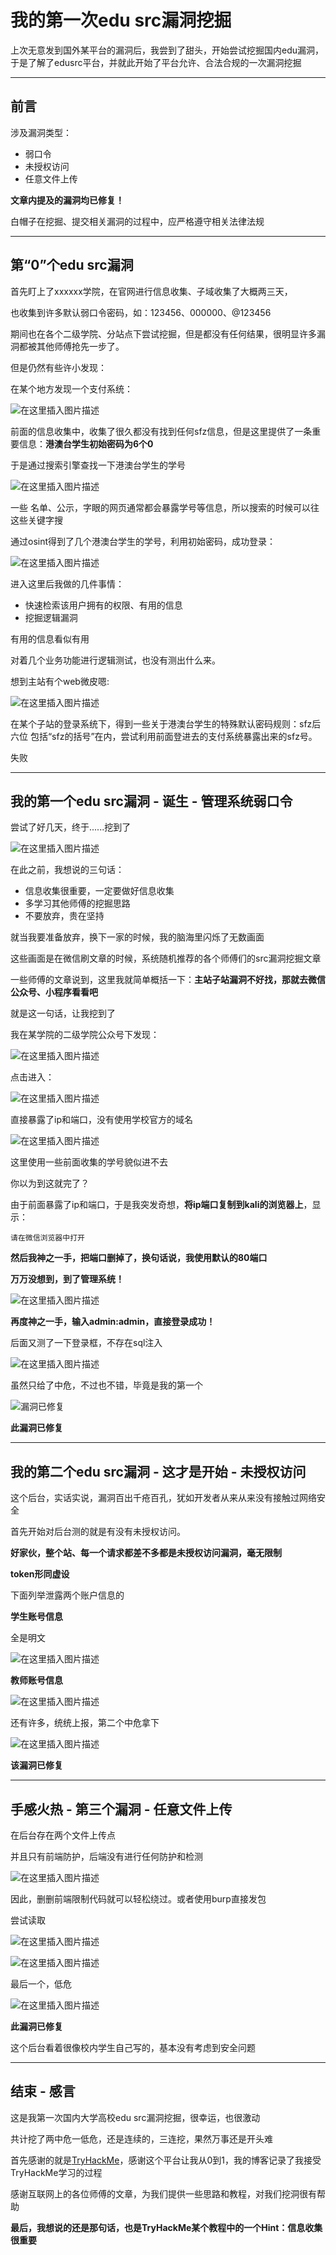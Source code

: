 # 我的第一次edu src漏洞挖掘

上次无意发到国外某平台的漏洞后，我尝到了甜头，开始尝试挖掘国内edu漏洞，于是了解了edusrc平台，并就此开始了平台允许、合法合规的一次漏洞挖掘

---

## 前言

涉及漏洞类型：

- 弱口令
- 未授权访问
- 任意文件上传

**文章内提及的漏洞均已修复！**

白帽子在挖掘、提交相关漏洞的过程中，应严格遵守相关法律法规

---

## 第“**0**”个edu src漏洞

首先盯上了xxxxxx学院，在官网进行信息收集、子域收集了大概两三天，

也收集到许多默认弱口令密码，如：123456、000000、@123456

期间也在各个二级学院、分站点下尝试挖掘，但是都没有任何结果，很明显许多漏洞都被其他师傅抢先一步了。

但是仍然有些许小发现：

在某个地方发现一个支付系统：

![在这里插入图片描述](https://img-blog.csdnimg.cn/6dd79e8422ea494fb55cbf83e22a5373.png)

前面的信息收集中，收集了很久都没有找到任何sfz信息，但是这里提供了一条重要信息：**港澳台学生初始密码为6个0**

于是通过搜索引擎查找一下港澳台学生的学号

![在这里插入图片描述](https://img-blog.csdnimg.cn/a47ab8a0d0314e94bb0ce1342efbc466.png)

一些 名单、公示，字眼的网页通常都会暴露学号等信息，所以搜索的时候可以往这些关键字搜

通过osint得到了几个港澳台学生的学号，利用初始密码，成功登录：

![在这里插入图片描述](https://img-blog.csdnimg.cn/f2fd26e56d654a729b73cbf6920389d5.png)

进入这里后我做的几件事情：

- 快速检索该用户拥有的权限、有用的信息
- 挖掘逻辑漏洞

有用的信息看似有用

对着几个业务功能进行逻辑测试，也没有测出什么来。

想到主站有个web微皮嗯:

![在这里插入图片描述](https://img-blog.csdnimg.cn/ec6756a257d04653a036cbeab6245b01.png)

在某个子站的登录系统下，得到一些关于港澳台学生的特殊默认密码规则：sfz后六位 包括“sfz的括号”在内，尝试利用前面登进去的支付系统暴露出来的sfz号。

失败

---

## 我的第一个edu src漏洞 - 诞生 - 管理系统弱口令

尝试了好几天，终于......挖到了

![在这里插入图片描述](https://img-blog.csdnimg.cn/65f8df41687b4244b4ff6f2186e4b296.jpeg)

在此之前，我想说的三句话：

- 信息收集很重要，一定要做好信息收集
- 多学习其他师傅的挖掘思路
- 不要放弃，贵在坚持

就当我要准备放弃，换下一家的时候，我的脑海里闪烁了无数画面

这些画面是在微信刷文章的时候，系统随机推荐的各个师傅们的src漏洞挖掘文章

一些师傅的文章说到，这里我就简单概括一下：**主站子站漏洞不好找，那就去微信公众号、小程序看看吧**

就是这一句话，让我挖到了

我在某学院的二级学院公众号下发现：

![在这里插入图片描述](https://img-blog.csdnimg.cn/228f68ce65ca45158f12ca183425cb1f.png)


点击进入：

![在这里插入图片描述](https://img-blog.csdnimg.cn/fcc6d3c184084c2e8b5c3d4fc0e377df.png)

直接暴露了ip和端口，没有使用学校官方的域名

![在这里插入图片描述](https://img-blog.csdnimg.cn/5f16e3b29bfd4447a807301f6e3443eb.png)

这里使用一些前面收集的学号貌似进不去

你以为到这就完了？

由于前面暴露了ip和端口，于是我突发奇想，**将ip端口复制到kali的浏览器上**，显示：

	请在微信浏览器中打开

**然后我神之一手，把端口删掉了，换句话说，我使用默认的80端口**

**万万没想到，到了管理系统！**

![在这里插入图片描述](https://img-blog.csdnimg.cn/13aa6cc434b547b3982727591309c964.png)

**再度神之一手，输入admin:admin，直接登录成功！**

后面又测了一下登录框，不存在sql注入

![在这里插入图片描述](https://img-blog.csdnimg.cn/49d06527659a4fd1a7e82076e3a0ece6.png)

虽然只给了中危，不过也不错，毕竟是我的第一个

![漏洞已修复](https://img-blog.csdnimg.cn/fdbd833355f04c2e90c6eecf591e0c4b.png)

**此漏洞已修复**

---

##  我的第二个edu src漏洞 - 这才是开始 - 未授权访问

这个后台，实话实说，漏洞百出千疮百孔，犹如开发者从来从来没有接触过网络安全

首先开始对后台测的就是有没有未授权访问。

**好家伙，整个站、每一个请求都差不多都是未授权访问漏洞，毫无限制**

**token形同虚设**

下面列举泄露两个账户信息的

**学生账号信息**

全是明文

![在这里插入图片描述](https://img-blog.csdnimg.cn/d183b469b89f4329892aa413169bbc0d.png)

**教师账号信息**

![在这里插入图片描述](https://img-blog.csdnimg.cn/fd0664f842bf4dfe832e98391758fc31.png)

还有许多，统统上报，第二个中危拿下

![在这里插入图片描述](https://img-blog.csdnimg.cn/585b2f3f88f744ea9c6548f16d8a6948.png)

**该漏洞已修复**

---

## 手感火热 - 第三个漏洞 - 任意文件上传

在后台存在两个文件上传点

并且只有前端防护，后端没有进行任何防护和检测

![在这里插入图片描述](https://img-blog.csdnimg.cn/5b4719e8fdd646c9a0f93948f1d9fb1c.png)

因此，删删前端限制代码就可以轻松绕过。或者使用burp直接发包

尝试读取

![在这里插入图片描述](https://img-blog.csdnimg.cn/70ede72615384deba077edaa54671f11.png)

![在这里插入图片描述](https://img-blog.csdnimg.cn/b47d49a18d8d4cf69f0d3ffd9b9afd88.png)

最后一个，低危

![在这里插入图片描述](https://img-blog.csdnimg.cn/8a31400481e64da68cb8efdc37d94f1b.png)

**此漏洞已修复**

这个后台看着很像校内学生自己写的，基本没有考虑到安全问题

---

## 结束 - 感言

这是我第一次国内大学高校edu src漏洞挖掘，很幸运，也很激动

共计挖了两中危一低危，还是连续的，三连挖，果然万事还是开头难

首先感谢的就是[TryHackMe](https://tryhackme.com/)，感谢这个平台让我从0到1，我的博客记录了我接受TryHackMe学习的过程

感谢互联网上的各位师傅的文章，为我们提供一些思路和教程，对我们挖洞很有帮助

**最后，我想说的还是那句话，也是TryHackMe某个教程中的一个Hint：信息收集很重要**

